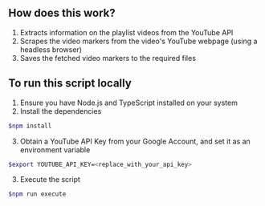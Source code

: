 ## How does this work?

1. Extracts information on the playlist videos from the YouTube API
2. Scrapes the video markers from the video's YouTube webpage (using a headless browser)
3. Saves the fetched video markers to the required files

## To run this script locally

1. Ensure you have Node.js and TypeScript installed on your system
2. Install the dependencies

```bash
$npm install
```

3. Obtain a YouTube API Key from your Google Account, and set it as an environment variable

```bash
$export YOUTUBE_API_KEY=<replace_with_your_api_key>
```

3. Execute the script

```bash
$npm run execute
```
